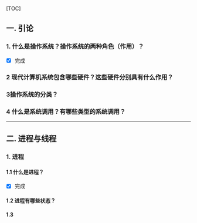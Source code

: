 [TOC]

## 一. 引论

###  1. 什么是操作系统？操作系统的两种角色（作用）？

- [x] 完成


### 2 现代计算机系统包含哪些硬件？这些硬件分别具有什么作用？

### 3操作系统的分类？


### 4 什么是系统调用？有哪些类型的系统调用？

***

## 二. 进程与线程

### 1. 进程
#### 1.1 什么是进程？
- [x] 完成
#### 1.2 进程有哪些状态？
#### 1.3 